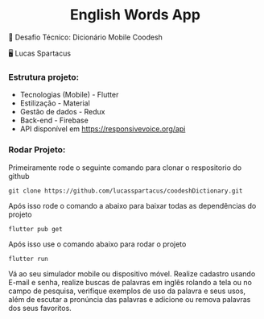 <h1 align="center">English Words App</h1>


:test_tube: Desafio Técnico: Dicionário Mobile Coodesh

:desktop_computer: Lucas Spartacus

###  Estrutura projeto:


- Tecnologias (Mobile) - Flutter
- Estilização  - Material
- Gestão de dados - Redux
- Back-end - Firebase
- API disponível em  https://responsivevoice.org/api


###  Rodar Projeto:

Primeiramente rode o seguinte comando para clonar o respositorio do github

```
git clone https://github.com/lucasspartacus/coodeshDictionary.git
```
Após isso rode o comando a abaixo para baixar todas as dependências do projeto

```
flutter pub get
```

Após isso use o comando abaixo para rodar o projeto
```
flutter run
```

Vá ao seu simulador mobile ou dispositivo móvel.
Realize cadastro usando E-mail e senha, realize buscas de palavras em inglês rolando a tela ou no campo de pesquisa, verifique exemplos de uso da palavra e seus usos, além de escutar a pronúncia das palavras e adicione ou remova palavras dos seus favoritos. 


